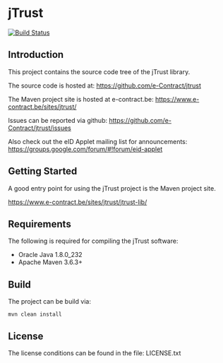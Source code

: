 # jTrust

[![Build Status](https://travis-ci.org/Corilus/jtrust.svg?branch=master)](https://travis-ci.org/Corilus/jtrust)

## Introduction

This project contains the source code tree of the jTrust library.

The source code is hosted at: https://github.com/e-Contract/jtrust

The Maven project site is hosted at e-contract.be: https://www.e-contract.be/sites/jtrust/

Issues can be reported via github: https://github.com/e-Contract/jtrust/issues

Also check out the eID Applet mailing list for announcements: https://groups.google.com/forum/#!forum/eid-applet


## Getting Started

A good entry point for using the jTrust project is the Maven project site.

https://www.e-contract.be/sites/jtrust/jtrust-lib/


## Requirements

The following is required for compiling the jTrust software:
* Oracle Java 1.8.0_232
* Apache Maven 3.6.3+


## Build

The project can be build via:

```shell
mvn clean install
```


## License

The license conditions can be found in the file: LICENSE.txt
